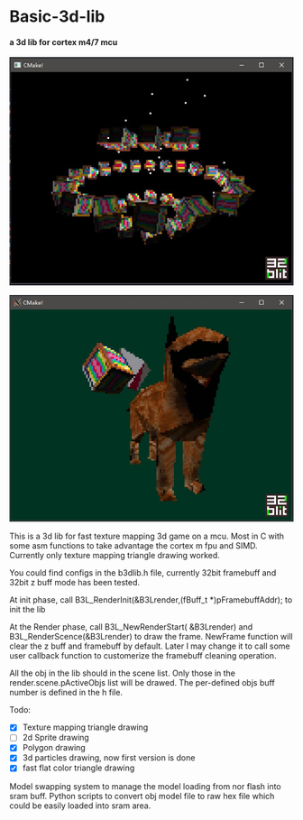 # Basic-3d-lib
#### a 3d lib for cortex m4/7 mcu
![title image](/images/screenshot4.jpg)

![title image](/images/Annotation%202020-02-12%20225941.jpg)

This is a 3d lib for fast texture mapping 3d game on a mcu. Most in C with some asm functions to take advantage the cortex m fpu and SIMD.
Currently only texture mapping triangle drawing worked.

You could find configs in the b3dlib.h file, currently 32bit framebuff and 32bit z buff mode has been tested.

At init phase, call B3L_RenderInit(&B3Lrender,(fBuff_t *)pFramebuffAddr); to init the lib

At the Render phase, call B3L_NewRenderStart( &B3Lrender) and B3L_RenderScence(&B3Lrender) to draw the frame. NewFrame function will clear the z buff and framebuff by default. Later I may change it to call some user callback function to customerize the framebuff cleaning operation.

All the obj in the lib should in the scene list. Only those in the render.scene.pActiveObjs list will be drawed. The per-defined objs buff number is defined in the h file.

Todo:
- [x] Texture mapping triangle drawing
- [ ] 2d Sprite drawing
- [x] Polygon drawing
- [x] 3d particles drawing, now first version is done
- [x] fast flat color triangle drawing

Model swapping system to manage the model loading from nor flash into sram buff.
Python scripts to convert obj model file to raw hex file which could be easily loaded into sram area.
